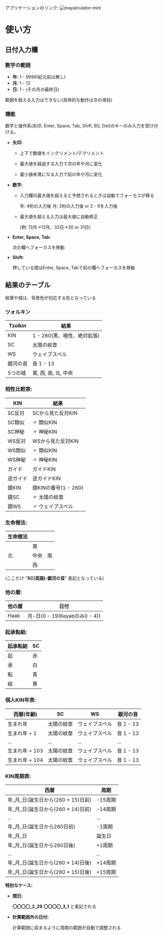 アプリケーションのリンク: ![mayalculator-mini](https://chaptergreen.github.io/mayalculator-mini.github.io/)

# 使い方

## 日付入力欄

### 数字の範囲

- **年:** 1 - 9999(紀元前は無し)
- **月:** 1 - 12
- **日:** 1 - (その月の最終日)

範囲を超える入力はできない(具体的な動作は次の項目)

### 機能

数字と操作系(矢印, Enter, Space, Tab, Shift, BS, Del)のキーのみ入力を受け付ける。

- **矢印:**

  - 上下で数値をインクリメント/デクリメント

  - 最大値を超過する入力で次の年や月に変化

  - 最小値未満になる入力で前の年や月に変化

- **数字:**

  - 入力欄の最大値を超えると予想されるときは自動でフォーカスが移る

    年: 4桁の入力後
    月: 2桁の入力後 or 2 - 9を入力後

  - 最大値を超える入力は最大値に自動修正

    (例: 13月→12月、32日→30 or 31日)

- **Enter, Space, Tab:**

  次の欄へフォーカスを移動

- **Shift:**

  押している間はEnter, Space, Tabで前の欄へフォーカスを移動

## 結果のテーブル

紋章や城は、背景色が対応する色となっている

### ツォルキン

|Tzolkin|結果|
|---|---|
|KIN|1 - 260(黒、極性、絶対拡張)|
|SC|太陽の紋章|
|WS|ウェイブスペル|
|銀河の音|音 1 - 13|
|5つの城|東, 西, 南, 北, 中央|

### 相性比較表:

|KIN|結果|
|---|---|
|SC反対|SCから見た反対KIN|
|SC類似|〃 類似KIN|
|SC神秘|〃 神秘KIN|
|WS反対|WSから見た反対KIN|
|WS類似|〃 類似KIN|
|WS神秘|〃 神秘KIN|
|ガイド|ガイドKIN|
|逆ガイド|逆ガイドKIN|
|鏡KIN|鏡KINの番号(1 - 260)|
|鏡SC|〃 太陽の紋章|
|鏡WS|〃 ウェイブスペル|

### 生命樹法:

|生命樹法|||
|---|---|---|
||東||
|北|中央|南|
||西||

(ここだけ "**SC(英語)-銀河の音**" 表記となっている)

### 他の暦:

|他の暦|日付|
|---|---|
|Haab|月-日(0 - 19(Keyabのみ0 - 4))|

### 起承転結:

|起承転結|SC|
|---|---|
|起|赤|
|承|白|
|転|青|
|結|黄|

### 個人KIN年表:

|西暦(年齢)|SC|WS|銀河の音|
|---|---|---|---|
|生まれ年|太陽の紋章|ウェイブスペル|音 1 - 13|
|生まれ年 + 1|太陽の紋章|ウェイブスペル|音 1 - 13|
|...|...|...|...|
|生まれ年 + 103|太陽の紋章|ウェイブスペル|音 1 - 13|
|生まれ年 + 104|太陽の紋章|ウェイブスペル|音 1 - 13|

### KIN周期表:
|西暦|周期|
|---|---|
|年_月_日(誕生日から(260 * 15)日前)|-15周期|
|年_月_日(誕生日から(260 * 14)日前)|-14周期|
|...|...|
|年_月_日(誕生日から260日前)|-1周期|
|年_月_日|誕生日|
|年_月_日(誕生日から260日後)|+1周期|
|...|...|
|年_月_日(誕生日から(260 * 14)日後)|+14周期|
|年_月_日(誕生日から(260 * 15)日後)|+15周期|

**特別なケース:**

- **閏日:**

  **〇〇〇〇_2_29**
  **〇〇〇〇_3_1**
  と表記される

- **計算範囲外の日付:**

  計算範囲に収まるように周期の範囲が自動で調整される